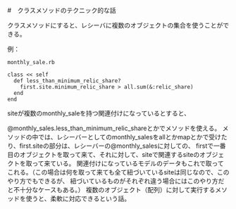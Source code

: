 #　クラスメソッドのテクニック的な話

クラスメソッドにすると、レシーバに複数のオブジェクトの集合を使うことができる。

例：
```
monthly_sale.rb

class << self
  def less_than_minimum_relic_share?
    first.site.minimum_relic_share > all.sum(&:relic_share)
  end
end 

```
 
 siteが複数のmonthly_saleを持つ関連付けになっているとすると、
 
 @monthly_sales.less_than_minimum_relic_shareとかでメソッドを使える。
 メソッドの中では、レシーバーとしてのmonthly_salesをallとかmapとかで受けたり、first.siteの部分は、レシーバーの@monthly_salesに対しての、
 firstで一番目のオブジェクトを取って来て、それに対して、siteで関連するsiteのオブジェクトを取って来ている。
 関連付けになっているモデルのデータもこれで取ってこれる。（この場合は何を取って来ても全て紐づいているsiteは同じなので、このやり方でもできるが、
 紐づいているものがそれぞれ違う場合にはこのやり方だと不十分なケースもある。）
 複数のオブジェクト（配列）に対して実行するメソッドを使うと、柔軟に対応できるという話。
